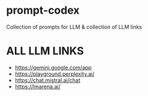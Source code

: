 # prompt-codex
Collection of prompts for LLM & collection of LLM links

# ALL LLM LINKS
- https://gemini.google.com/app
- https://playground.perplexity.ai/
- https://chat.mistral.ai/chat
- https://lmarena.ai/
